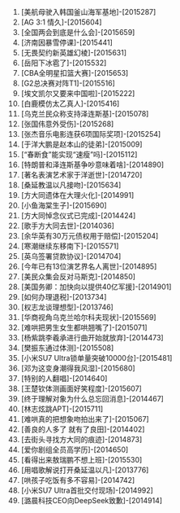 
1. [美航母驶入韩国釜山海军基地]-[2015287]
1. [AG 3:1 情久]-[2015604]
1. [全国两会到底是什么会]-[2015659]
1. [济南因暴雪停课]-[2015441]
1. [无畏契约新英雄幻棱]-[2015631]
1. [岳阳下冰雹了]-[2015532]
1. [CBA全明星扣篮大赛]-[2015653]
1. [G2总决赛对阵T1]-[2015516]
1. [埃文凯尔又要来中国啦]-[2015222]
1. [白鹿模仿太乙真人]-[2015416]
1. [乌克兰民众称支持泽连斯基]-[2015078]
1. [张国伟意外受伤]-[2015268]
1. [张杰音乐电影连获6项国际奖项]-[2015254]
1. [于洋大鹏是赵本山的徒弟]-[2015009]
1. [“春断食”能实现“速瘦”吗]-[2015112]
1. [特朗普和泽连斯基争吵意味着啥]-[2014890]
1. [著名表演艺术家于洋逝世]-[2014720]
1. [桑延教温以凡接吻]-[2015634]
1. [方大同遗体在大理火化]-[2014991]
1. [小鱼海棠生子]-[2015690]
1. [方大同悼念仪式已完成]-[2014424]
1. [歌手方大同去世]-[2014036]
1. [余华英有30万元债权用于赔偿]-[2015204]
1. [寒潮继续东移南下]-[2015571]
1. [英乌签署贷款协议]-[2014704]
1. [今年已有13位演艺界名人离世]-[2014895]
1. [美民众集会反对马斯克]-[2014850]
1. [美国务卿：加快向以提供40亿军援]-[2014901]
1. [如何办理退税]-[2013734]
1. [权志龙谈理想型]-[2013746]
1. [华商视角乌克兰哈尔科夫现状]-[2015569]
1. [难哄把男生女生都哄翘嘴了]-[2015071]
1. [杨紫跳李羲承进行曲开始就放弃]-[2014473]
1. [樊振东通过体测]-[2015508]
1. [小米SU7 Ultra锁单量突破10000台]-[2015481]
1. [邓为这变身潮得我风湿]-[2015680]
1. [特别的人翻唱]-[2014640]
1. [王楚钦体测画面好笑程度]-[2015607]
1. [终于理解对象为什么总忘回消息]-[2014467]
1. [林志炫跳APT]-[2015711]
1. [难哄真的把想象吻拍出来了]-[2015067]
1. [善良的人多了 就有了良田]-[2014402]
1. [去街头寻找方大同的痕迹]-[2014873]
1. [爱你剧组全员高学历]-[2014650]
1. [看得出来敖瑞鹏不想上班]-[2015530]
1. [用唱歌解说打开桑延温以凡]-[2013776]
1. [哄孩子吃饭有多不容易]-[2014742]
1. [小米SU7 Ultra首批交付现场]-[2014992]
1. [潞晨科技CEO向DeepSeek致歉]-[2014914]